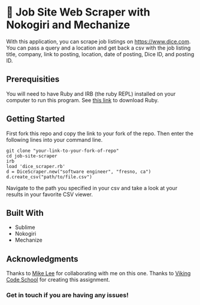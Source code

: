 # :memo: Job Site Web Scraper with Nokogiri and Mechanize

With this application, you can scrape job listings on https://www.dice.com. You can pass a query and a location and get back a csv with the job listing title, company, link to posting, location, date of posting, Dice ID, and posting ID.

## Prerequisities

You will need to have Ruby and IRB (the ruby REPL) installed on your computer to run this program.
See [this link](https://www.ruby-lang.org/en/downloads/) to download Ruby.

## Getting Started

First fork this repo and copy the link to your fork of the repo. Then enter the following lines into your command line.

```
git clone "your-link-to-your-fork-of-repo"
cd job-site-scraper
irb
load 'dice_scraper.rb'
d = DiceScraper.new("software engineer", "fresno, ca")
d.create_csv("path/to/file.csv")

```

Navigate to the path you specified in your csv and take a look at your results in your favorite CSV viewer.

## Built With

* Sublime
* Nokogiri
* Mechanize

## Acknowledgments
Thanks to [Mike Lee](https://github.com/asackofwheat) for collaborating with me on this one.
Thanks to [Viking Code School](https://github.com/vikingeducation) for creating this assignment.

### Get in touch if you are having any issues!

